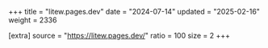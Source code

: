 +++
title = "litew.pages.dev"
date = "2024-07-14"
updated = "2025-02-16"
weight = 2336

[extra]
source = "https://litew.pages.dev/"
ratio = 100
size = 2
+++
